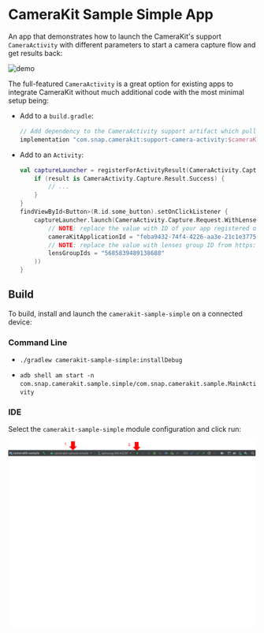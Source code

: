 # CameraKit Sample Simple App

An app that demonstrates how to launch the CameraKit's support `CameraActivity` with different parameters to start a camera capture flow and get results back:

![demo](../.doc/sample_simple_demo.gif)

The full-featured `CameraActivity` is a great option for existing apps to integrate CameraKit without much additional code with the most minimal setup being:

- Add to a `build.gradle`:
    ```groovy
    // Add dependency to the CameraActivity support artifact which pulls all the other necessary dependencies
    implementation "com.snap.camerakit:support-camera-activity:$cameraKitVersion"
    ```
- Add to an `Activity`:
    ```kotlin
    val captureLauncher = registerForActivityResult(CameraActivity.Capture) { result ->
        if (result is CameraActivity.Capture.Result.Success) {
            // ...
        }
    }
    findViewById<Button>(R.id.some_button).setOnClickListener {
        captureLauncher.launch(CameraActivity.Capture.Request.WithLenses(
            // NOTE: replace the value with ID of your app registered on https://kit.snapchat.com/manage
            cameraKitApplicationId = "feba9432-74f4-4226-aa3e-21c1e3775f1a",
            // NOTE: replace the value with lenses group ID from https://camera-kit.snapchat.com
            lensGroupIds = "5685839489138688"
        ))
    }
    ```

## Build

To build, install and launch the `camerakit-sample-simple` on a connected device:

### Command Line

- `./gradlew camerakit-sample-simple:installDebug`

- `adb shell am start -n com.snap.camerakit.sample.simple/com.snap.camerakit.sample.MainActivity`

### IDE

Select the `camerakit-sample-simple` module configuration and click run:

![run-android-studio](../.doc/sample_simple_run_android_studio.png)
